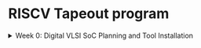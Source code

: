 # RISCV Tapeout program

<details>

&nbsp;	<summary> Week 0:  Digital VLSI SoC Planning and Tool Installation </summary>

## Week 0: Digital VLSI SoC Planning and Tool Installation

### Getting started with Digital VLSI SOC Design and Planning:

A chip is designed with a goal of running any specific application. The application that we want to perform in our chip is first coded in a programming language like C.

Steps in Chip modelling:

1. **GCC:** In the first step we want to ensure that the application is correct by construction with the GCC compiler. 
    In this step we compile the C code in GCC and measure the output/response of the code/application (O0).

2. **Specification modelling:** In this step we model the specification of the chip in a C environment and test its output with the GCC compiled code. The response/output of this steps(O1) must match with the GCC compiled code using a C language testbench.

3. **RTL Architecture:** After specs of chip are finalized a soft copy of hardware language is written which is an abstract version of hardware language like Verilog. This is an intermediate level between HDL and C model. The architecture is tested using same testbench in C language and its output(O2) is matched with C model of previous step.

4. **SoC design flow:**  The design is divided into two components.  
    i. **Processor**
    - A gate-level netlist is created.
    - Full Physical Design (PD) flow is performed, including floorplanning, placement, routing, CTS, STA, and signoff.

    ii. **Peripherals / IPs**
    - These are modular blocks that can be reused across designs.
    - There are two types of IPs:
        - **Digital IPs (Macros):**
            - Can be synthesized.
            - Used for standard digital logic functions.
        - **Analog IPs:**
            - Interact with external analog signals.
            - Designed using MOSFET transistors.
            - Require functional RTL only; synthesis is not needed.

    Then all these components are integrated together with GPIOs for designing the hardware. The output of the SoC is then measured(O3) and compared with RTL architecture for testing.



IMAGE HERE



5. **Physical Design Flow**: The integrated SoC is now converted to logic gates and the gates are planned on a physical die. It includes steps like Floorplanning, Placement, CTS, Routing.  
    After Physical design we generate GDSII file (graphical data stream information interchange) it contains information about the layers that are required for fabrication.  
    On the GDSII we check DRC to check if it can be manufacture and LVS to check it functions as per the SoC . After these checks are passed we send the GDSII to fabrication which is called as **tapeout**.  
    After fabrication we get the chips back from foundry which is called **tapein**, the chip is then used for package and the output of the chip(O4) is measured at board level which is again compared with SoC output.



IMAGE HERE

IMAGE HERE



### Tool Installation:

**Yosys**

Command used

```
$ sudo apt-get update

$ git clone https://github.com/YosysHQ/yosys.git

$ cd yosys

$ sudo apt install make (If make is not installed please install it)

$ sudo apt-get install build-essential clang bison flex \\

libreadline-dev gawk tcl-dev libffi-dev git \\

graphviz xdot pkg-config python3 libboost-system-dev \\

libboost-python-dev libboost-filesystem-dev zlib1g-dev

$ make config-gcc

$ make

$ sudo make install
```


IMAGE HERE



**Iverilog**

Command Used



```
$ sudo apt-get update

$ sudo apt-get install iverilog
```


IMAGE HERE



**gtkwave**

Command Used


```
$ sudo apt-get update

$ sudo apt-get install iverilog
```


IMAGE HERE

</details>


